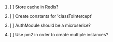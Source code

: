 1. [ ] Store cache in Redis?

2. [ ] Create constants for 'classToIntercept'

3. [ ] AuthModule should be a microserice?

4. [ ] Use pm2 in order to create multiple instances?
